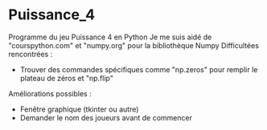 # Puissance_4
Programme du jeu Puissance 4 en Python
Je me suis aidé de "courspython.com" et "numpy.org" pour la bibliothèque Numpy
Difficultées rencontrées : 
  - Trouver des commandes spécifiques comme "np.zeros" pour remplir le plateau de zéros et "np.flip" 

Améliorations possibles :
  - Fenêtre graphique (tkinter ou autre)
  - Demander le nom des joueurs avant de commencer
